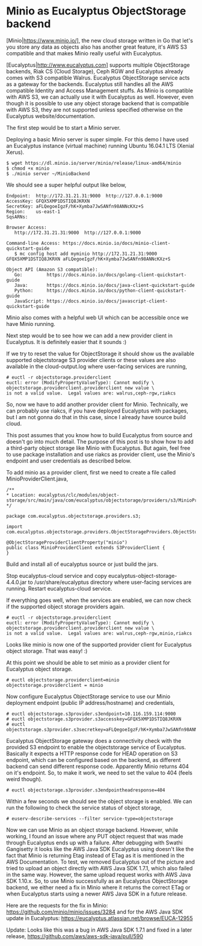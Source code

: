 # Minio as Eucalyptus ObjectStorage backend

[Minio|https://www.minio.io/], the new cloud storage written in Go that let's you store any data as objects also has another great feature, it's AWS S3 compatible and that makes Minio really useful with Eucalyptus.

[Eucalyptus|http://www.eucalyptus.com] supports multiple ObjectStorage backends, Riak CS (Cloud Storage), Ceph RGW and Eucalyptus already comes with S3 compatible Walrus. Eucalyptus ObjectStorage service acts as a gateway for the backends. Eucalyptus still handles all the AWS compatible Identity and Access Management stuffs. As Minio is compatible with AWS S3, we can actually use it with Eucalyptus as well. However, even though it is possible to use any object storage backend that is compatible with AWS S3, they are not supported unless specified otherwise on the Eucalyptus website/documentation.

The first step would be to start a Minio server.

Deploying a basic Minio server is super simple. For this demo I have used an Eucalyptus instance (virtual machine) running Ubuntu 16.04.1 LTS (Xenial Xerus).

```
$ wget https://dl.minio.io/server/minio/release/linux-amd64/minio
$ chmod +x minio
$ ./minio server ~/MinioBackend
```

We should see a super helpful output like below,
```
Endpoint:  http://172.31.21.31:9000  http://127.0.0.1:9000
AccessKey: GFQX5XMP1DSTIQ8JKRXN
SecretKey: aFLQegoeIgzF/hK+Xymba7JwSANfn98ANNcKXz+S
Region:    us-east-1
SqsARNs:

Browser Access:
   http://172.31.21.31:9000  http://127.0.0.1:9000

Command-line Access: https://docs.minio.io/docs/minio-client-quickstart-guide
   $ mc config host add myminio http://172.31.21.31:9000 GFQX5XMP1DSTIQ8JKRXN aFLQegoeIgzF/hK+Xymba7JwSANfn98ANNcKXz+S

Object API (Amazon S3 compatible):
   Go:         https://docs.minio.io/docs/golang-client-quickstart-guide
   Java:       https://docs.minio.io/docs/java-client-quickstart-guide
   Python:     https://docs.minio.io/docs/python-client-quickstart-guide
   JavaScript: https://docs.minio.io/docs/javascript-client-quickstart-guide
```

Minio also comes with a helpful web UI which can be accessible once we have Minio running.

Next step would be to see how we can add a new provider client in Eucalyptus. It is definitely easier that it sounds :)

If we try to reset the value for ObjectStorage it should show us the available supported objectstorage S3 provider clients or these values are also available in the cloud-output.log where user-facing services are running,

```
# euctl -r objectstorage.providerclient
euctl: error (ModifyPropertyValueType): Cannot modify \
objectstorage.providerclient.providerclient new value \
is not a valid value.  Legal values are: walrus,ceph-rgw,riakcs
```

So, now we have to add another provider client for Minio. Technically, we can probably use riakcs, if you have deployed Eucalyptus with packages, but I am not gonna do that in this case, since I already have source build cloud.

This post assumes that you know how to build Eucalyptus from source and doesn't go into much detail. The purpose of this post is to show how to add a third-party object storage like Minio with Eucalyptus. But again, feel free to use package installation and use riakcs as provider client, use the Minio's endpoint and user credentials as described below.

To add minio as a provider client, first we need to create a file called MinioProviderClient.java,

```
/**
* Location: eucalyptus/clc/modules/object-storage/src/main/java/com/eucalyptus/objectstorage/providers/s3/MinioProviderClient.java
*/

package com.eucalyptus.objectstorage.providers.s3;

import com.eucalyptus.objectstorage.providers.ObjectStorageProviders.ObjectStorageProviderClientProperty;

@ObjectStorageProviderClientProperty("minio")
public class MinioProviderClient extends S3ProviderClient {
}
```

Build and install all of eucalyptus source or just build the jars.

Stop eucalyptus-cloud service and copy eucalyptus-object-storage-4.4.0.jar to /usr/share/eucalyptus directory where user-facing services are running. Restart eucalyptus-cloud service.

If everything goes well, when the services are enabled, we can now check if the supported object storage providers again.

```
# euctl -r objectstorage.providerclient
euctl: error (ModifyPropertyValueType): Cannot modify \
objectstorage.providerclient.providerclient new value \
is not a valid value.  Legal values are: walrus,ceph-rgw,minio,riakcs
```

Looks like minio is now one of the supported provider client for Eucalyptus object storage. That was easy! :)

At this point we should be able to set minio as a provider client for Eucalyptus object storage.

```
# euctl objectstorage.providerclient=minio
objectstorage.providerclient = minio
```

Now configure Eucalyptus ObjectStorage service to use our Minio deployment endpoint (public IP address/hostname) and credentials,

```
# euctl objectstorage.s3provider.s3endpoint=10.116.159.114:9000
# euctl objectstorage.s3provider.s3accesskey=GFQX5XMP1DSTIQ8JKRXN
# euctl objectstorage.s3provider.s3secretkey=aFLQegoeIgzF/hK+Xymba7JwSANfn98ANNcKXz+S
```

Eucalyptus ObjectStorage gateway does a connectivity check with the provided S3 endpoint to enable the objectstorage service of Eucalyptus. Basically it expects a HTTP response code for HEAD operation on S3 endpoint, which can be configured based on the backend, as different backend can send different response code. Apparently Minio returns 404 on it's endpoint. So, to make it work, we need to set the value to 404 (feels weird though).

```
# euctl objectstorage.s3provider.s3endpointheadresponse=404
```
Within a few seconds we should see the object storage is enabled. We can run the following to check the service status of object storage,

```
# euserv-describe-services --filter service-type=objectstorage
```

Now we can use Minio as an object storage backend. However, while working, I found an issue where any PUT object request that was made through Eucalyptus ends up with a failure. After debugging with Swathi Gangisetty it looks like the AWS Java SDK Eucalyptus using doesn't like the fact that Minio is returning Etag instead of ETag as it is mentioned in the AWS Documentation. To test, we removed Eucalyptus out of the picture and tried to upload an object directly with AWS Java SDK 1.7.1, which also failed in the same way. However, the same upload request works with AWS Java SDK 1.10.x.
So, to use Minio successfully as an Eucalyptus ObjectStorage backend, we either need a fix in Minio where it returns the correct ETag or when Eucalyptus starts using a newer AWS Java SDK in a future release.

Here are the requests for the fix in Minio: https://github.com/minio/minio/issues/3284
and for the AWS Java SDK update in Eucalyptus: https://eucalyptus.atlassian.net/browse/EUCA-12955

Update:
Looks like this was a bug in AWS Java SDK 1.7.1 and fixed in a later release,
https://github.com/aws/aws-sdk-java/pull/590
